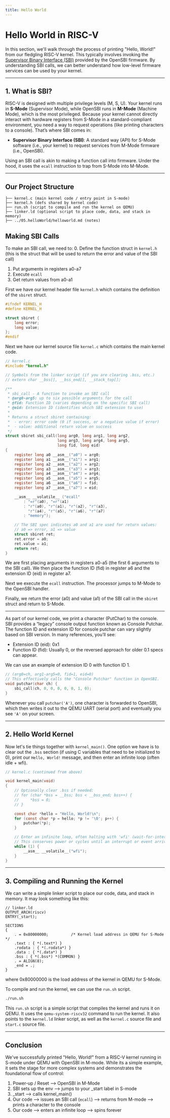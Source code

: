 ```yaml
---
title: Hello World
---
```


# Hello World in RISC-V

In this section, we'll walk through the process of printing "Hello, World!" from our fledgling RISC-V kernel. This typically involves invoking the [Supervisor Binary Interface (SBI)](https://github.com/riscv-non-isa/riscv-sbi-doc) provided by the OpenSBI firmware. By understanding SBI calls, we can better understand how low-level firmware services can be used by your kernel.

---

## 1. What is SBI?

RISC-V is designed with multiple privilege levels (M, S, U). Your kernel runs in **S-Mode** (Supervisor Mode), while OpenSBI runs in **M-Mode** (Machine Mode), which is the most privileged. Because your kernel cannot directly interact with hardware registers from S-Mode in a standard-compliant environment, you need a way to request operations (like printing characters to a console). That’s where SBI comes in:

- **Supervisor Binary Interface (SBI)**: A standard way (API) for S-Mode software (i.e., your kernel) to request services from M-Mode firmware (i.e., OpenSBI).

Using an SBI call is akin to making a function call into firmware. Under the hood, it uses the `ecall` instruction to trap from S-Mode into M-Mode.

---

## Our Project Structure

```
├── kernel.c (main kernel code / entry point in S-mode)
├── kernel.h (defs shared by kernel code)
├── run.sh (script to compile and run the kernel on QEMU)
├── linker.ld (optional script to place code, data, and stack in memory)
├── ../05.helloWorld/helloworld.md (notes)
```

## Making SBI Calls

To make an SBI call, we need to:
0. Define the function struct in `kernel.h` (this is the struct that will be used to return the error and value of the SBI call)
1. Put arguments in registers a0-a7
2. Execute `ecall`
3. Get return values from a0-a1

First we have our kernel header file `kernel.h` which contains the definition of the `sbiret` struct.

```c
#ifndef KERNEL_H
#define KERNEL_H

struct sbiret {
    long error;
    long value;
};
#endif
```

Next we have our kernel source file `kernel.c` which contains the main kernel code.

```c
// kernel.c
#include "kernel.h"

// Symbols from the linker script (if you are clearing .bss, etc.)
// extern char __bss[], __bss_end[], __stack_top[];

/**
 * sbi_call - A function to invoke an SBI call
 * @arg0-arg5: up to six possible arguments for the call
 * @fid: Function ID (varies depending on the specific SBI call)
 * @eid: Extension ID (identifies which SBI extension to use)
 *
 * Returns a struct sbiret containing:
 *  - error: error code (0 if success, or a negative value if error)
 *  - value: additional return value on success
 */
struct sbiret sbi_call(long arg0, long arg1, long arg2,
                       long arg3, long arg4, long arg5,
                       long fid, long eid)
{
    register long a0 __asm__("a0") = arg0;
    register long a1 __asm__("a1") = arg1;
    register long a2 __asm__("a2") = arg2;
    register long a3 __asm__("a3") = arg3;
    register long a4 __asm__("a4") = arg4;
    register long a5 __asm__("a5") = arg5;
    register long a6 __asm__("a6") = fid;
    register long a7 __asm__("a7") = eid;

    __asm__ __volatile__ ("ecall"
        : "=r"(a0), "=r"(a1)
        : "r"(a0), "r"(a1), "r"(a2), "r"(a3),
          "r"(a4), "r"(a5), "r"(a6), "r"(a7)
        : "memory");

    // The SBI spec indicates a0 and a1 are used for return values:
    // a0 => error, a1 => value
    struct sbiret ret;
    ret.error = a0;
    ret.value = a1;
    return ret;
}
```

We are first placing arguments in registers a0-a5 (the first 6 arguments to the SBI call). We then place the function ID (fid) in register a6 and the extension ID (eid) in register a7.

Next we execute the `ecall` instruction. The processor jumps to M-Mode to the OpenSBI handler.

Finally, we return the error (a0) and value (a1) of the SBI call in the `sbiret` struct and return to S-Mode.

---

As part of our kernel code, we print a character (PutChar) to the console. SBI provides a “legacy” console output function known as Console Putchar. The function ID and extension ID for console putchar can vary slightly based on SBI version. In many references, you’ll see:

- Extension ID (eid): 0x1
- Function ID (fid): Usually 0, or the reversed approach for older 0.1 specs can appear.

We can use an example of extension ID 0 with function ID 1.

```c
// (arg0=ch, arg1-arg5=0, fid=1, eid=0)
// This effectively calls the "Console Putchar" function in OpenSBI.
void putchar(char ch) {
    sbi_call(ch, 0, 0, 0, 0, 0, 1, 0);
}
```

Whenever you call `putchar('A')`, one character is forwarded to OpenSBI, which then writes it out to the QEMU UART (serial port) and eventually you see `'A'` on your screen.

---

## 2. Hello World Kernel

Now let's tie things together with `kernel_main()`. One option we have is to clear out the `.bss` section (if using C variables that need to be initialized to 0), print our `Hello, World!` message, and then enter an infinite loop (often idle + wfi).

```c
// kernel.c (continued from above)

void kernel_main(void)
{
    // Optionally clear .bss if needed:
    // for (char *bss = __bss; bss < __bss_end; bss++) {
    //     *bss = 0;
    // }

    const char *hello = "Hello, World!\n";
    for (const char *p = hello; *p != '\0'; p++) {
        putchar(*p);
    }

    // Enter an infinite loop, often halting with 'wfi' (wait-for-interrupt).
    // This conserves power or cycles until an interrupt or event arrives.
    while (1) {
        __asm__ __volatile__("wfi");
    }
}
```

---

## 3. Compiling and Running the Kernel

We can write a simple linker script to place our code, data, and stack in memory. It may look something like this:

```ld
// linker.ld
OUTPUT_ARCH(riscv)
ENTRY(_start);

SECTIONS
{
    . = 0x80000000;          /* Kernel load address in QEMU for S-Mode */
    .text : { *(.text*) }
    .rodata : { *(.rodata*) }
    .data : { *(.data*) }
    .bss : { *(.bss*) *(COMMON) }
    . = ALIGN(8);
    _end = .;
}
```

where 0x80000000 is the load address of the kernel in QEMU for S-Mode.

To compile and run the kernel, we can use the `run.sh` script.

```bash
./run.sh
```

This `run.sh` script is a simple script that compiles the kernel and runs it on QEMU. It uses the `qemu-system-riscv32` command to run the kernel. It also points to the `kernel.ld` linker script, as well as the `kernel.c` source file and `start.c` source file.

---

## Conclusion

We've successfully printed "Hello, World!" from a RISC-V kernel running in S-mode under QEMU with OpenSBI in M-mode. While its a simple example, it sets the stage for more complex systems and demonstrates the foundational flow of control:

1. Power-up / Reset --> OpenSBI in M-Mode
2. SBI sets up the env --> jumps to your _start label in S-mode
3. _start --> calls kernel_main()
4. Our code --> issues an SBI call (`ecall`) --> returns from M-mode --> prints a character to the console
5. Our code --> enters an infinite loop --> spins forever
